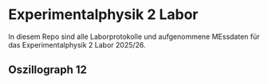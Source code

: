 # Experimentalphysik 2 Labor 
In diesem Repo sind alle Laborprotokolle und aufgenommene MEssdaten für das Experimentalphysik 2 Labor 2025/26.

## Oszillograph 12